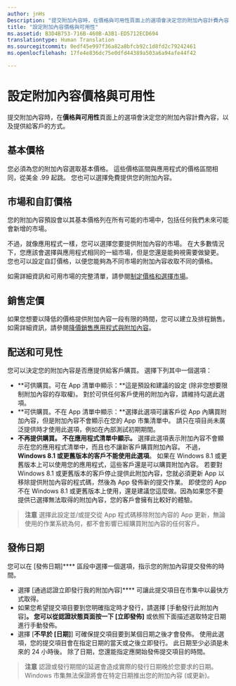 ```yaml
---
author: jnHs
Description: "提交附加內容時，在價格與可用性頁面上的選項會決定您的附加內容計費內容，以及提供給客戶的方式。"
title: "設定附加內容價格與可用性"
ms.assetid: B3D4B753-716B-460B-A3B1-ED5712ECD694
translationtype: Human Translation
ms.sourcegitcommit: 0edf45e997f36a82a8bfcb92c1d8fd2c79242461
ms.openlocfilehash: 17fe4e836dc75e0dfd44389a503a6a94afe44f42

---
```


# 設定附加內容價格與可用性


提交附加內容時，在**價格與可用性**頁面上的選項會決定您的附加內容計費內容，以及提供給客戶的方式。

## 基本價格


您必須為您的附加內容選取基本價格。 這些價格區間與應用程式的價格區間相同，從美金 .99 起跳。 您也可以選擇免費提供您的附加內容。

## 市場和自訂價格


您的附加內容預設會以其基本價格列在所有可能的市場中，包括任何我們未來可能會新增的市場。

不過，就像應用程式一樣，您可以選擇您要提供附加內容的市場。 在大多數情況下，您應該會選擇與應用程式相同的一組市場，但是您還是能夠視需要做變更。 您也可以設定自訂價格，以便您能夠為不同市場的附加內容收取不同的價格。

如需詳細資訊和可用市場的完整清單，請參閱[制定價格和選擇市場](define-pricing-and-market-selection.md)。

## 銷售定價


如果您想要以降低的價格提供附加內容一段有限的時間，您可以建立及排程銷售。 如需詳細資訊，請參閱[降價銷售應用程式與附加內容](put-apps-and-add-ons-on-sale.md)。

## 配送和可見性


您可以決定您的附加內容是否應提供給客戶購買。 選擇下列其中一個選項：

-   **可供購買。可在 App 清單中顯示：**這是預設和建議的設定 (除非您想要限制附加內容的存取權)。 對於可供任何客戶使用的附加內容，請維持勾選此選項。
-   **可供購買。不在 App 清單中顯示：**選擇此選項可讓客戶從 App 內購買附加內容，但是附加內容不會顯示在您的 App 市集清單中。 請只在項目尚未廣泛提供時才使用此選項，例如在內部測試初期期間。
-   **不再提供購買。 不在應用程式清單中顯示。** 選擇此選項表示附加內容不會顯示在您的應用程式清單中，而且也不讓新客戶購買附加內容。 不過，**Windows 8.1 或更舊版本的客戶不能使用此選項**。 如果在 Windows 8.1 或更舊版本上可以使用您的應用程式，這些客戶還是可以購買附加內容。 若要對 Windows 8.1 或更舊版本的客戶停止提供此附加內容，您就必須更新 App 以移除提供附加內容的程式碼，然後為 App 發佈新的提交作業。 即使您的 App 不在 Windows 8.1 或更舊版本上使用，還是建議您這麼做。因為如果您不要提供已選擇無法取得的附加內容，您的客戶會擁有比較好的體驗。
    
 > **注意** 選擇此設定並/或提交從 App 程式碼移除附加內容的 App 更新，無論使用的作業系統為何，都不會影響已經購買附加內容的任何客戶。


## 發佈日期

您可以在 [發佈日期]**** 區段中選擇一個選項，指示您的附加內容提交發佈的時間。

-   選擇 [通過認證立即發行我的附加內容]**** 可讓此提交項目在市集中以最快方式取得。
-   如果您希望提交項目要到您明確指定時才發行，請選擇 [手動發行此附加內容]****。 您可以從認證狀態頁面按一下 [立即發佈]**** 或依照下面描述選取特定日期進行手動發佈。
-   選擇 [**不早於 \[日期\]**] 可確保提交項目要到某個日期之後才會發佈。 使用此選項，您的提交項目會在指定日期的當天或之後立即發行。 此日期至少必須是未來的 24 小時後。 除了日期，您還能指定應開始發佈提交項目的時間。

 > **注意** 認證或發行期間的延遲會造成實際的發行日期晚於您要求的日期。 Windows 市集無法保證將會在特定日期推出您的附加內容 (或更新)。
 

 







<!--HONumber=Aug16_HO3-->


